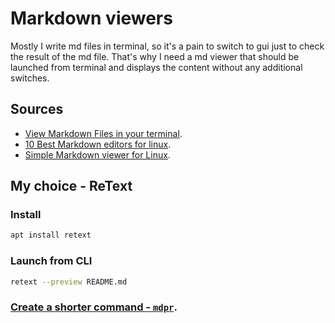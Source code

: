 # Markdown viewers

Mostly I write md files in terminal, so it's a pain to switch to gui just to check the result of the md file.
That's why I need a md viewer that should be launched from terminal and displays the content without any 
additional switches.

## Sources
* [View Markdown Files in your terminal](https://tosbourn.com/view-markdown-files-terminal/).
* [10 Best Markdown editors for linux](https://www.tecmint.com/best-markdown-editors-for-linux/).
* [Simple Markdown viewer for Linux](https://softwarerecs.stackexchange.com/questions/17714/simple-markdown-viewer-for-ubuntu).

## My choice - ReText

### Install

```bash
apt install retext
```

### Launch from CLI

```bash
retext --preview README.md
```

### [Create a shorter command - `mdpr`](https://github.com/janis-rullis/shell-scripts/blob/master/mdpr.sh).
